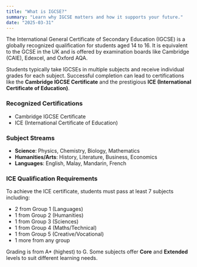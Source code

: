 ```yaml
---
title: "What is IGCSE?"
summary: "Learn why IGCSE matters and how it supports your future."
date: "2025-03-31"
---
```


The International General Certificate of Secondary Education (IGCSE) is a globally recognized qualification for students aged 14 to 16. It is equivalent to the GCSE in the UK and is offered by examination boards like Cambridge (CAIE), Edexcel, and Oxford AQA.

Students typically take IGCSEs in multiple subjects and receive individual grades for each subject. Successful completion can lead to certifications like the **Cambridge IGCSE Certificate** and the prestigious **ICE (International Certificate of Education)**.

### Recognized Certifications

- Cambridge IGCSE Certificate
- ICE (International Certificate of Education)

### Subject Streams

- **Science**: Physics, Chemistry, Biology, Mathematics
- **Humanities/Arts**: History, Literature, Business, Economics
- **Languages**: English, Malay, Mandarin, French

### ICE Qualification Requirements

To achieve the ICE certificate, students must pass at least 7 subjects including:
- 2 from Group 1 (Languages)
- 1 from Group 2 (Humanities)
- 1 from Group 3 (Sciences)
- 1 from Group 4 (Maths/Technical)
- 1 from Group 5 (Creative/Vocational)
- 1 more from any group

Grading is from A* (highest) to G. Some subjects offer **Core** and **Extended** levels to suit different learning needs.
